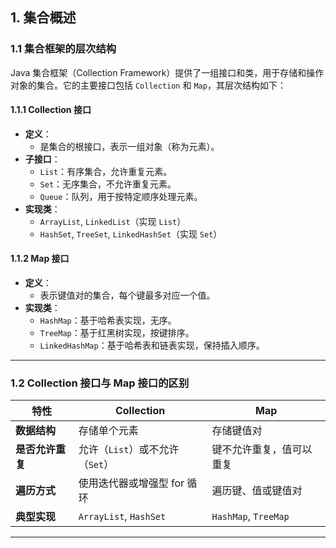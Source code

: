 ## **1. 集合概述**

### **1.1 集合框架的层次结构**

Java 集合框架（Collection Framework）提供了一组接口和类，用于存储和操作对象的集合。它的主要接口包括 `Collection` 和 `Map`，其层次结构如下：

#### **1.1.1 Collection 接口**

- **定义**：
  - 是集合的根接口，表示一组对象（称为元素）。
- **子接口**：
  - `List`：有序集合，允许重复元素。
  - `Set`：无序集合，不允许重复元素。
  - `Queue`：队列，用于按特定顺序处理元素。
- **实现类**：
  - `ArrayList`, `LinkedList`（实现 `List`）
  - `HashSet`, `TreeSet`, `LinkedHashSet`（实现 `Set`）

#### **1.1.2 Map 接口**

- **定义**：
  - 表示键值对的集合，每个键最多对应一个值。
- **实现类**：
  - `HashMap`：基于哈希表实现，无序。
  - `TreeMap`：基于红黑树实现，按键排序。
  - `LinkedHashMap`：基于哈希表和链表实现，保持插入顺序。

---

### **1.2 Collection 接口与 Map 接口的区别**

| 特性                   | Collection                          | Map                              |
|------------------------|-------------------------------------|----------------------------------|
| **数据结构**            | 存储单个元素                       | 存储键值对                      |
| **是否允许重复**        | 允许（`List`）或不允许（`Set`）     | 键不允许重复，值可以重复        |
| **遍历方式**            | 使用迭代器或增强型 for 循环         | 遍历键、值或键值对              |
| **典型实现**            | `ArrayList`, `HashSet`             | `HashMap`, `TreeMap`            |

---
